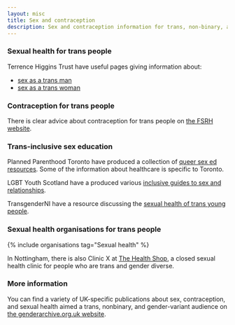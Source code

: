 ```yaml
---
layout: misc
title: Sex and contraception
description: Sex and contraception information for trans, non-binary, and gender non-conforming people
---
```


### Sexual health for trans people

Terrence Higgins Trust have useful pages giving information about:

- [sex as a trans man](https://www.tht.org.uk/hiv-and-sexual-health/sexual-health/improving-your-sexual-health/sex-trans-man)
- [sex as a trans woman](https://www.tht.org.uk/hiv-and-sexual-health/sexual-health/improving-your-sexual-health/sex-trans-woman)

### Contraception for trans people

There is clear advice about contraception for trans people on [the FSRH website](https://www.fsrh.org/standards-and-guidance/documents/fsrh-ceu-statement-contraceptive-choices-and-sexual-health-for/contraceptive-choices-and-sexual-health-for-transgender-non-binary-people-oct-2017.pdf).

### Trans-inclusive sex education

Planned Parenthood Toronto have produced a collection of [queer sex ed resources](http://teenhealthsource.com/blog/queering-sexual-education/). Some of the information about healthcare is specific to Toronto.

LGBT Youth Scotland have a produced various [inclusive guides to sex and relationships](https://www.lgbtyouth.org.uk/resources/?topic=Sex).

TransgenderNI have a resource discussing the [sexual health of trans young people](https://transgenderni.org.uk/wp-content/uploads/2020/01/TYSHGuide-2019.pdf).

### Sexual health organisations for trans people

{% include organisations tag="Sexual health" %}

In Nottingham, there is also Clinic X at [The Health Shop](https://www.nottinghamshirehealthcare.nhs.uk/the-health-shop), a closed sexual health clinic for people who are trans and gender diverse. 

### More information

You can find a variety of UK-specific publications about sex, contraception, and sexual health aimed a trans, nonbinary, and gender-variant audience on [the genderarchive.org.uk website](https://genderarchive.org.uk/tag/sex-and-contraception/).
